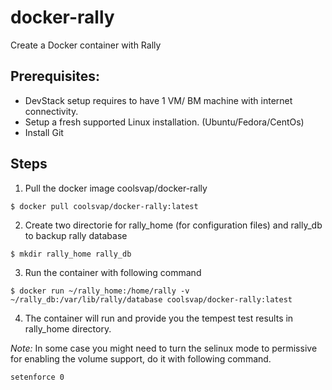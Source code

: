 docker-rally
============

Create a Docker container with Rally


Prerequisites:
--------------
- DevStack setup requires to have 1 VM/ BM machine with internet connectivity.
- Setup a fresh supported Linux installation. (Ubuntu/Fedora/CentOs)
- Install Git

Steps
-----
1. Pull the docker image coolsvap/docker-rally
```
$ docker pull coolsvap/docker-rally:latest
```
2. Create two directorie  for rally_home (for configuration files) and rally_db to backup rally database
```
$ mkdir rally_home rally_db
```
3. Run the container with following command

```
$ docker run ~/rally_home:/home/rally -v ~/rally_db:/var/lib/rally/database coolsvap/docker-rally:latest
```

4. The container will run and provide you the tempest test results in rally_home directory.

*Note:* In some case you might need to turn the selinux mode to permissive for enabling the volume support, do it with following command.

```
setenforce 0
```
